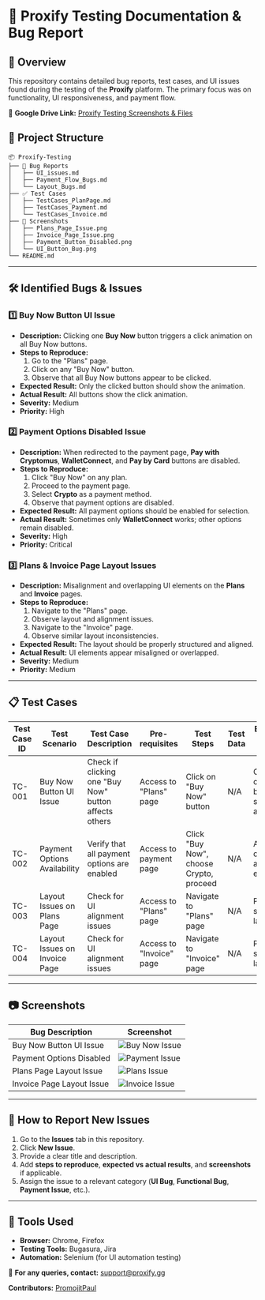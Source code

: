 # 📌 Proxify Testing Documentation  & Bug Report
## 📝 Overview
This repository contains detailed bug reports, test cases, and UI issues found during the testing of the **Proxify** platform. The primary focus was on functionality, UI responsiveness, and payment flow.

📂 **Google Drive Link:** [Proxify Testing Screenshots & Files](https://drive.google.com/drive/folders/19yISzqDPmZeTtMWn0FoRwEZG8uOKY72_?usp=sharing)

## 📂 Project Structure
```
📦 Proxify-Testing
├── 🐞 Bug Reports
│   ├── UI_issues.md
│   ├── Payment_Flow_Bugs.md
│   └── Layout_Bugs.md
├── ✅ Test Cases
│   ├── TestCases_PlanPage.md
│   ├── TestCases_Payment.md
│   └── TestCases_Invoice.md
├── 📸 Screenshots
│   ├── Plans_Page_Issue.png
│   ├── Invoice_Page_Issue.png
│   ├── Payment_Button_Disabled.png
│   └── UI_Button_Bug.png
└── README.md
```

---

## 🛠️ Identified Bugs & Issues
### 1️⃣ **Buy Now Button UI Issue**
- **Description:** Clicking one **Buy Now** button triggers a click animation on all Buy Now buttons.
- **Steps to Reproduce:**
  1. Go to the "Plans" page.
  2. Click on any "Buy Now" button.
  3. Observe that all Buy Now buttons appear to be clicked.
- **Expected Result:** Only the clicked button should show the animation.
- **Actual Result:** All buttons show the click animation.
- **Severity:** Medium
- **Priority:** High

### 2️⃣ **Payment Options Disabled Issue**
- **Description:** When redirected to the payment page, **Pay with Cryptomus**, **WalletConnect**, and **Pay by Card** buttons are disabled.
- **Steps to Reproduce:**
  1. Click "Buy Now" on any plan.
  2. Proceed to the payment page.
  3. Select **Crypto** as a payment method.
  4. Observe that payment options are disabled.
- **Expected Result:** All payment options should be enabled for selection.
- **Actual Result:** Sometimes only **WalletConnect** works; other options remain disabled.
- **Severity:** High
- **Priority:** Critical

### 3️⃣ **Plans & Invoice Page Layout Issues**
- **Description:** Misalignment and overlapping UI elements on the **Plans** and **Invoice** pages.
- **Steps to Reproduce:**
  1. Navigate to the "Plans" page.
  2. Observe layout and alignment issues.
  3. Navigate to the "Invoice" page.
  4. Observe similar layout inconsistencies.
- **Expected Result:** The layout should be properly structured and aligned.
- **Actual Result:** UI elements appear misaligned or overlapped.
- **Severity:** Medium
- **Priority:** Medium

---

## 📋 Test Cases
| Test Case ID | Test Scenario | Test Case Description | Pre-requisites | Test Steps | Test Data | Expected Result (ER) | Actual Result | Result |
|-------------|--------------|----------------------|---------------|------------|----------|-------------------|--------------|--------|
| TC-001 | Buy Now Button UI Issue | Check if clicking one "Buy Now" button affects others | Access to "Plans" page | Click on "Buy Now" button | N/A | Only the clicked button shows animation | All buttons show animation | ❌ Fail |
| TC-002 | Payment Options Availability | Verify that all payment options are enabled | Access to payment page | Click "Buy Now", choose Crypto, proceed | N/A | All options are enabled | Some options disabled | ❌ Fail |
| TC-003 | Layout Issues on Plans Page | Check for UI alignment issues | Access to "Plans" page | Navigate to "Plans" page | N/A | Properly structured layout | Misalignment issues found | ❌ Fail |
| TC-004 | Layout Issues on Invoice Page | Check for UI alignment issues | Access to "Invoice" page | Navigate to "Invoice" page | N/A | Properly structured layout | Misalignment issues found | ❌ Fail |

---

## 📷 Screenshots
| Bug Description | Screenshot |
|----------------|------------|
| Buy Now Button UI Issue | ![Buy Now Issue](Screenshots/UI_Button_Bug.png) |
| Payment Options Disabled | ![Payment Issue](Screenshots/Payment_Button_Disabled.png) |
| Plans Page Layout Issue | ![Plans Issue](Screenshots/Plans_Page_Issue.png) |
| Invoice Page Layout Issue | ![Invoice Issue](Screenshots/Invoice_Page_Issue.png) |

---

## 🚀 How to Report New Issues
1. Go to the **Issues** tab in this repository.
2. Click **New Issue**.
3. Provide a clear title and description.
4. Add **steps to reproduce**, **expected vs actual results**, and **screenshots** if applicable.
5. Assign the issue to a relevant category (**UI Bug**, **Functional Bug**, **Payment Issue**, etc.).

---

## 🔧 Tools Used
- **Browser:** Chrome, Firefox
- **Testing Tools:** Bugasura, Jira
- **Automation:** Selenium (for UI automation testing)

📧 **For any queries, contact:** support@proxify.gg

**Contributors:** [PromojitPaul](https://github.com/PromojitPaul)
